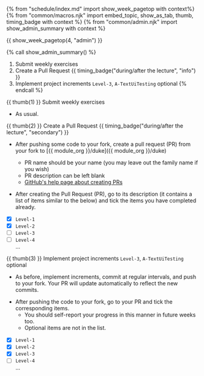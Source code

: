 {% from "schedule/index.md" import show_week_pagetop with context%}
{% from "common/macros.njk" import embed_topic, show_as_tab, thumb, timing_badge with context %}
{% from "common/admin.njk" import show_admin_summary with context %}

{{ show_week_pagetop(4, "admin") }}

{% call show_admin_summary() %}
1. Submit weekly exercises
1. Create a Pull Request {{ timing_badge("during/after the lecture", "info") }}
1. Implement project increments `Level-3`, `A-TextUiTesting` <span class="badge badge-pill badge-secondary">optional</span>
{% endcall %}

{{ thumb(1) }} Submit weekly exercises

* As usual.

{{ thumb(2) }} Create a Pull Request {{ timing_badge("during/after the lecture", "secondary") }}

* After pushing some code to your fork, create a pull request (PR) from your fork to [{{ module_org }}/duke]({{ module_org }}/duke)
  * PR name should be your name (you may leave out the family name if you wish)
  * PR description can be left blank
  * [GitHub's help page about creating PRs](https://help.github.com/en/articles/creating-a-pull-request)

* After creating the Pull Request (PR), go to its description (it contains a list of items similar to the below) and tick the items you have completed already.

<div class="indented-level2">
<box>

- [x] `Level-1`
- [x] `Level-2`
- [ ] `Level-3`
- [ ] `Level-4`<br>
...
</box>
</div>

{{ thumb(3) }} Implement project increments `Level-3`, `A-TextUiTesting` <span class="badge badge-pill badge-secondary">optional</span>

* As before, implement increments, commit at regular intervals, and push to your fork. Your PR will update automatically to reflect the new commits.

<div class="indented">

<include src="dukeFragment.md" boilerplate var-displacement="../.." var-header="**`Level-3`: Mark as Done**" var-fragment="text.md#level3" />
<include src="dukeFragment.md" boilerplate var-displacement="../.." var-header="**`A-TextUiTesting`: Text UI Testing**" var-tag="optional" var-fragment="extensions.mbdf#A-TextUiTesting" />

</div>

* After pushing the code to your fork, go to your PR and tick the corresponding items.
  * You should self-report your progress in this manner in future weeks too.
  * Optional items are not in the list.

<div class="indented-level2">
<box>

- [x] `Level-1`
- [x] `Level-2`
- [x] `Level-3`
- [ ] `Level-4`<br>
...
</box>
</div>
